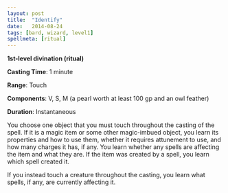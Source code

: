 ```yaml
---
layout: post
title:  "Identify"
date:   2014-08-24
tags: [bard, wizard, level1]
spellmeta: [ritual]
---
```


**1st-level divination (ritual)**

**Casting Time**: 1 minute

**Range**: Touch

**Components**: V, S, M (a pearl worth at least 100 gp and an owl feather)

**Duration**: Instantaneous

You choose one object that you must touch throughout the casting of the spell. If it is a magic item or some other magic-imbued object, you learn its properties and how to use them, whether it requires attunement to use, and how many charges it has, if any. You learn whether any spells are affecting the item and what they are. If the item was created by a spell, you learn which spell created it.

If you instead touch a creature throughout the casting, you learn what spells, if any, are currently affecting it.
